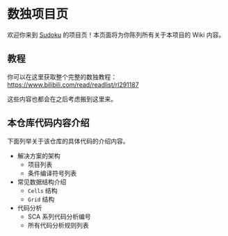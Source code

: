 # 数独项目页

欢迎你来到 [Sudoku](https://github.com/SunnieShine/Sudoku) 的项目页！本页面将为你陈列所有关于本项目的 Wiki 内容。

## 教程

你可以在这里获取整个完整的数独教程：https://www.bilibili.com/read/readlist/rl291187

这些内容也都会在之后考虑搬到这里来。

## 本仓库代码内容介绍

下面列举关于该仓库的具体代码的介绍内容。

* 解决方案的架构
  * 项目列表
  * 条件编译符号列表
* 常见数据结构介绍
  * `Cells` 结构
  * `Grid` 结构
* 代码分析
  * SCA 系列代码分析编号
  * 所有代码分析规则列表
